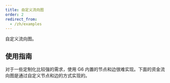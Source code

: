```yaml
---
title: 自定义流向图
order: 2
redirect_from:
  - /zh/examples
---
```


自定义流向图。

## 使用指南

对于一些定制化比较强的需求，使用 G6 内置的节点和边很难实现。下面的资金流向图是通过自定义节点和边的方式实现的。